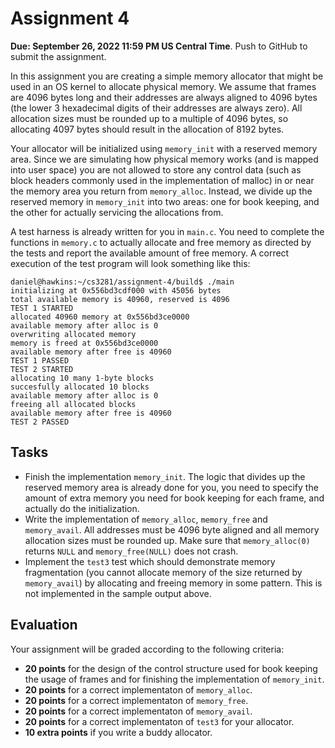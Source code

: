 Assignment 4
============

**Due: September 26, 2022 11:59 PM US Central Time**. Push to GitHub to submit the assignment.

In this assignment you are creating a simple memory allocator that might be used in an OS kernel to allocate physical memory. 
We assume that frames are 4096 bytes long and their addresses are always aligned to 4096 bytes (the lower 3 hexadecimal digits of their addresses are always zero). All allocation sizes must be rounded up to a multiple of 4096 bytes, so allocating 4097 bytes should result in the allocation of 8192 bytes.

Your allocator will be initialized using `memory_init` with a reserved memory area. Since we are simulating how physical memory works (and is mapped into user space) you are not allowed to store any control data (such as block headers commonly used in the implementation of malloc) in or near the memory area you return from `memory_alloc`. Instead, we divide up the reserved memory in `memory_init` into two areas: one for book keeping, and the other for actually servicing the allocations from.

A test harness is already written for you in `main.c`. You need to complete the functions in `memory.c` to actually allocate and free memory as directed by the tests and report the available amount of free memory. A correct execution of the test program will look something like this:

```
daniel@hawkins:~/cs3281/assignment-4/build$ ./main
initializing at 0x556bd3cdf000 with 45056 bytes
total available memory is 40960, reserved is 4096
TEST 1 STARTED
allocated 40960 memory at 0x556bd3ce0000
available memory after alloc is 0
overwriting allocated memory
memory is freed at 0x556bd3ce0000
available memory after free is 40960
TEST 1 PASSED
TEST 2 STARTED
allocating 10 many 1-byte blocks
succesfully allocated 10 blocks
available memory after alloc is 0
freeing all allocated blocks
available memory after free is 40960
TEST 2 PASSED
```

## Tasks

* Finish the implementation `memory_init`. The logic that divides up the reserved memory area is already done for you, you need to specify the amount of extra memory you need for book keeping for each frame, and actually do the initialization.
* Write the implementation of `memory_alloc`, `memory_free` and `memory_avail`. All addresses must be 4096 byte aligned and all memory allocation sizes must be rounded up. Make sure that `memory_alloc(0)` returns `NULL` and `memory_free(NULL)` does not crash.
* Implement the `test3` test which should demonstrate memory fragmentation (you cannot allocate memory of the size returned by `memory_avail`) by allocating and freeing memory in some pattern. This is not implemented in the sample output above.

## Evaluation

Your assignment will be graded according to the following criteria:

- **20 points** for the design of the control structure used for book keeping the usage of frames and for finishing the implementation of `memory_init`.
- **20 points** for a correct implementaton of `memory_alloc`.
- **20 points** for a correct implementaton of `memory_free`.
- **20 points** for a correct implementaton of `memory_avail`.
- **20 points** for a correct implementaton of `test3` for your allocator.
- **10 extra points** if you write a buddy allocator.
